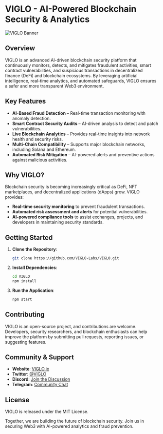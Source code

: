 # VIGLO - AI-Powered Blockchain Security & Analytics

![VIGLO Banner](https://raw.githubusercontent.com/Horizon-Labs1/viglo/refs/heads/main/Banner1.png)

## Overview
VIGLO is an advanced AI-driven blockchain security platform that continuously monitors, detects, and mitigates fraudulent activities, smart contract vulnerabilities, and suspicious transactions in decentralized finance (DeFi) and blockchain ecosystems. By leveraging artificial intelligence, real-time analytics, and automated safeguards, VIGLO ensures a safer and more transparent Web3 environment.

## Key Features
- **AI-Based Fraud Detection** – Real-time transaction monitoring with anomaly detection.
- **Smart Contract Security Audits** – AI-driven analysis to detect and patch vulnerabilities.
- **Live Blockchain Analytics** – Provides real-time insights into network health and security risks.
- **Multi-Chain Compatibility** – Supports major blockchain networks, including Solana and Ethereum.
- **Automated Risk Mitigation** – AI-powered alerts and preventive actions against malicious activities.

## Why VIGLO?
Blockchain security is becoming increasingly critical as DeFi, NFT marketplaces, and decentralized applications (dApps) grow. VIGLO provides:
- **Real-time security monitoring** to prevent fraudulent transactions.
- **Automated risk assessment and alerts** for potential vulnerabilities.
- **AI-powered compliance tools** to assist exchanges, projects, and developers in maintaining security standards.

## Getting Started
1. **Clone the Repository**:
   ```sh
   git clone https://github.com/VIGLO-Labs/VIGLO.git
   ```
2. **Install Dependencies**:
   ```sh
   cd VIGLO
   npm install
   ```
3. **Run the Application**:
   ```sh
   npm start
   ```

## Contributing
VIGLO is an open-source project, and contributions are welcome. Developers, security researchers, and blockchain enthusiasts can help improve the platform by submitting pull requests, reporting issues, or suggesting features.

## Community & Support
- **Website**: [VIGLO.io](#)
- **Twitter**: [@VIGLO](#)
- **Discord**: [Join the Discussion](#)
- **Telegram**: [Community Chat](#)

## License
VIGLO is released under the MIT License.

Together, we are building the future of blockchain security. Join us in securing Web3 with AI-powered analytics and fraud prevention.

